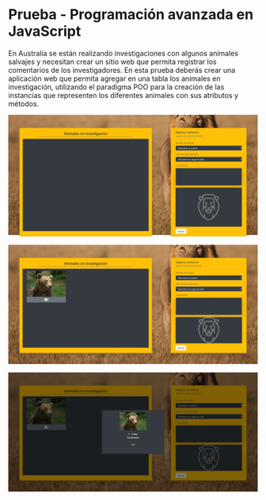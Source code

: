 # Prueba - Programación avanzada en JavaScript

En Australia se están realizando investigaciones con algunos animales salvajes y necesitan
crear un sitio web que permita registrar los comentarios de los investigadores. En esta prueba
deberás crear una aplicación web que permita agregar en una tabla los animales en
investigación, utilizando el paradigma POO para la creación de las instancias que representen
los diferentes animales con sus atributos y métodos.

![animal](screenshot/animal1.png)

![animal](screenshot/animal2.png)

![animal](screenshot/animal3.png)
